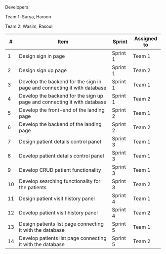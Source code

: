 Developers:

Team 1: Surya, Haroon

Team 2: Wasim, Rasoul

| #    | Item                                                         | Sprint   | Assigned to |
| ---- | ------------------------------------------------------------ | -------- | ----------- |
| 1    | Design sign in page                                          | Sprint 1 | Team 1      |
| 2    | Design sign up page                                          | Sprint 1 | Team 2      |
| 3    | Develop the backend for the sign in page and connecting it with  database | Sprint 1 | Team 1      |
| 4    | Develop the backend for the sign up page and connecting it with  database | Sprint 1 | Team 2      |
| 5    | Develop the front-end of the landing page                    | Sprint 2 | Team 1      |
| 6    | Develop the backend of the landing page                      | Sprint 2 | Team 2      |
| 7    | Design patient details control panel                         | Sprint 3 | Team 1      |
| 8    | Develop patient details control panel                        | Sprint 3 | Team 1      |
| 9    | Develop CRUD patient functionality                           | Sprint 3 | Team 1      |
| 10   | Develop searching functionality for the patients             | Sprint 3 | Team 2      |
| 11   | Design patient visit history panel                           | Sprint 4 | Team 1      |
| 12   | Develop patient visit history panel                          | Sprint 4 | Team 2      |
| 13   | Design patients list page connecting it with the database    | Sprint 5 | Team 1      |
| 14   | Develop patients list page connecting it with the database   | Sprint 5 | Team 2      |

